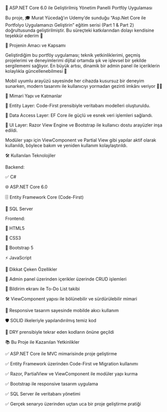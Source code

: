 💎 ASP.NET Core 6.0 ile Geliştirilmiş Yönetim Panelli Portföy Uygulaması

Bu proje, 🎓 Murat Yücedağ’ın Udemy’de sunduğu “Asp.Net Core ile Portfolyo Uygulamanızı Geliştirin” eğitim serisi (Part 1 & Part 2) doğrultusunda geliştirilmiştir. Bu süreçteki katkılarından dolayı kendisine teşekkür ederim 🙏

🚀 Projenin Amacı ve Kapsamı

Geliştirdiğim bu portföy uygulaması; teknik yetkinliklerimi, geçmiş projelerimi ve deneyimlerimi dijital ortamda şık ve işlevsel bir şekilde sergilememi sağlıyor. En büyük artısı, dinamik bir admin panel ile içeriklerin kolaylıkla güncellenebilmesi 🧠

Mobil uyumlu arayüzü sayesinde her cihazda kusursuz bir deneyim sunarken, modern tasarımı ile kullanıcıyı yormadan gezinti imkânı veriyor 👨‍💻

🧱 Mimari Yapı ve Katmanlar

🔹 Entity Layer: Code-First prensibiyle veritabanı modelleri oluşturuldu.

🔹 Data Access Layer: EF Core ile güçlü ve esnek veri işlemleri sağlandı.

🔹 UI Layer: Razor View Engine ve Bootstrap ile kullanıcı dostu arayüzler inşa edildi.


Modüler yapı için ViewComponent ve Partial View gibi yapılar aktif olarak kullanıldı, böylece bakım ve yeniden kullanım kolaylaştırıldı.

🛠️ Kullanılan Teknolojiler

Backend:

✅ C#

🌐 ASP.NET Core 6.0

🗄️ Entity Framework Core (Code-First)

💾 SQL Server

Frontend:

🧩 HTML5

🎨 CSS3

🧱 Bootstrap 5

⚡ JavaScript



📌 Dikkat Çeken Özellikler


🔧 Admin panel üzerinden içerikler üzerinde CRUD işlemleri

📅 Bildirim ekranı ile To-Do List takibi

🛠️ ViewComponent yapısı ile bölünebilir ve sürdürülebilir mimari

📱 Responsive tasarım sayesinde mobilde akıcı kullanım

🛡️ SOLID ilkeleriyle yapılandırılmış temiz kod

🧠 DRY prensibiyle tekrar eden kodların önüne geçildi



📚 Bu Proje ile Kazanılan Yetkinlikler


✅ ASP.NET Core ile MVC mimarisinde proje geliştirme

✅ Entity Framework üzerinden Code-First ve Migration kullanımı

✅ Razor, PartialView ve ViewComponent ile modüler yapı kurma

✅ Bootstrap ile responsive tasarım uygulama

✅ SQL Server ile veritabanı yönetimi

✅ Gerçek senaryo üzerinden uçtan uca bir proje geliştirme pratiği
